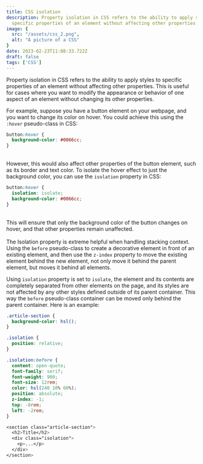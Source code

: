 ```yaml
---
title: CSS isolation
description: Property isolation in CSS refers to the ability to apply styles to
  specific properties of an element without affecting other properties.
image: {
  src: "/assets/css_2.png",
  alt: "A picture of a CSS"
}
date: 2023-02-23T11:08:33.722Z
draft: false
tags: ['CSS']
---
```

Property isolation in CSS refers to the ability to apply styles to specific properties of an element without affecting other properties. This is useful for cases where you want to modify the appearance or behavior of one aspect of an element without changing its other properties.

For example, suppose you have a button element on your webpage, and you want to change its color on hover. You could achieve this using the `:hover` pseudo-class in CSS:

```css
button:hover {
  background-color: #0066cc;
}
```

\
However, this would also affect other properties of the button element, such as its border and text color. To isolate the hover effect to just the background color, you can use the `isolation` property in CSS:

```css
button:hover {
  isolation: isolate;
  background-color: #0066cc;
}
```

\
This will ensure that only the background color of the button changes on hover, and that other properties remain unaffected.\
\
T﻿he Isolation property is extreme helpful when handling stacking context. Using the `before` pseudo-class to create a decorative element in front of an existing element, and then use the `z-index` property to move the existing element behind the new element, not only move it behind the parent element, but moves it behind all elements. 

U﻿sing `isolation` property is set to `isolate`, the element and its contents are completely separated from other elements on the page, and its styles are not affected by any other styles defined outside of its parent container. This way the `before` pseudo-class container can be moved only behind the parent container. Here is an example:

```css
.article-section {
  background-color: hsl();
}

.isolation {
  position: relative;
}

.isolation:before {
  content: open-quote;
  font-family: serif;
  font-weight: 900;
  font-size: 12rem;
  color: hsl(240 10% 60%);
  position: absolute;
  z-index: -1;
  top: -8rem;
  left: -2rem;
}

<section class="article-section">
  <h2>Title</h2>
  <div class="isolation">
    <p>...</p>
  </div>
</section>
```
